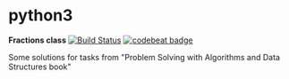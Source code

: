 # python3
**Fractions class** [![Build Status](https://travis-ci.org/Evalle/python3.svg?branch=master)](https://travis-ci.org/Evalle/python3) [![codebeat badge](https://codebeat.co/badges/948abb57-8045-4b66-bb06-2ec9c4f08d8f)](https://codebeat.co/projects/github-com-evalle-python3)

Some solutions for tasks from "Problem Solving with Algorithms and Data Structures book"

